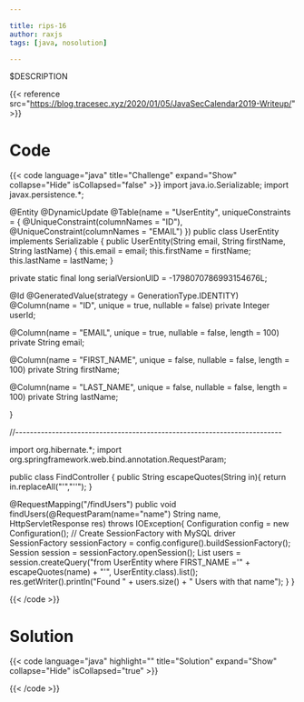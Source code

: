 ```yaml
---

title: rips-16
author: raxjs
tags: [java, nosolution]

---
```


$DESCRIPTION

<!--more-->
{{< reference src="https://blog.tracesec.xyz/2020/01/05/JavaSecCalendar2019-Writeup/" >}}

# Code
{{< code language="java"  title="Challenge" expand="Show" collapse="Hide" isCollapsed="false" >}}
import java.io.Serializable;
import javax.persistence.*;

@Entity
@DynamicUpdate
@Table(name = "UserEntity", uniqueConstraints = {
        @UniqueConstraint(columnNames = "ID"),
        @UniqueConstraint(columnNames = "EMAIL") })
public class UserEntity implements Serializable {
  public UserEntity(String email, String firstName, String lastName) {
    this.email = email;
    this.firstName = firstName;
    this.lastName = lastName;
  }

  private static final long serialVersionUID = -1798070786993154676L;

  @Id
  @GeneratedValue(strategy = GenerationType.IDENTITY)
  @Column(name = "ID", unique = true, nullable = false)
  private Integer userId;

  @Column(name = "EMAIL", unique = true, nullable = false, length = 100)
  private String email;

  @Column(name = "FIRST_NAME", unique = false, nullable = false, length = 100)
  private String firstName;

  @Column(name = "LAST_NAME", unique = false, nullable = false, length = 100)
  private String lastName;

}

//-------------------------------------------------------------------------


import org.hibernate.*;
import org.springframework.web.bind.annotation.RequestParam;

public class FindController {
  public String escapeQuotes(String in){
    return in.replaceAll("'","''");
  }

  @RequestMapping("/findUsers")
  public void findUsers(@RequestParam(name="name") String name, HttpServletResponse res) throws IOException{
    Configuration config = new Configuration();
    // Create SessionFactory with MySQL driver
    SessionFactory sessionFactory = config.configure().buildSessionFactory();
    Session session = sessionFactory.openSession();
    List <UserEntity> users = session.createQuery("from UserEntity where FIRST_NAME ='" + escapeQuotes(name) + "'", UserEntity.class).list();
    res.getWriter().println("Found " + users.size() + " Users with that name");
  }
}

{{< /code >}}

# Solution
{{< code language="java" highlight="" title="Solution" expand="Show" collapse="Hide" isCollapsed="true" >}}

{{< /code >}}